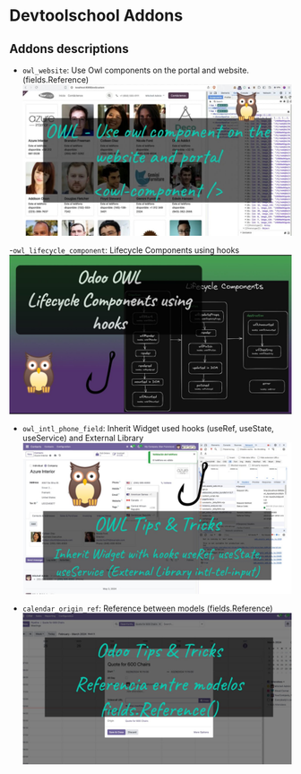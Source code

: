 # Devtoolschool Addons

## Addons descriptions

- `owl_website`: Use Owl components on the portal and website. (fields.Reference) [![owll_website](./owl_website/static/img/owl_website.jpeg)](https://youtu.be/Vd3o3dqTwjk)

-`owl_lifecycle_component`: Lifecycle Components using hooks [![owl_lifecycle_component](./owl_lifecycle_component/img/lifecycle.jpg)](https://youtu.be/_Tbrop6kRyI)

- `owl_intl_phone_field`:  Inherit Widget used hooks (useRef, useState, useService) and External Library [![owl_inherit_widget](./owl_intl_phone_field/static/img/owl_intl_phone_field.jpg)](https://youtu.be/7SuMxc4skeI)

- `calendar_origin_ref`: Reference between models (fields.Reference) [![calendar_origin_ref](./calendar_origin_ref/static/img/calendar_origin_ref.jpg)](https://youtu.be/R7-CYeU65bU)
